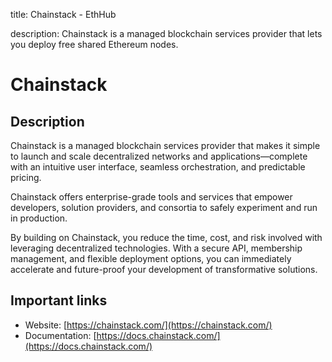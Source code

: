 title: Chainstack - EthHub

description: Chainstack is a managed blockchain services provider that lets you deploy free shared Ethereum nodes.

# Chainstack

## Description

Chainstack is a managed blockchain services provider that makes it
simple to launch and scale decentralized networks and applications—complete with an intuitive user interface,
seamless orchestration, and predictable pricing.

Chainstack offers enterprise-grade tools and services that empower developers,
solution providers, and consortia to safely experiment and run in production.  

By building on Chainstack, you reduce the time, cost, and risk involved with leveraging
decentralized technologies. With a secure API, membership management, and flexible deployment options,
you can immediately accelerate and future-proof your development of transformative solutions.

## Important links

* Website: [https://chainstack.com/](https://chainstack.com/)
* Documentation: [https://docs.chainstack.com/](https://docs.chainstack.com/)